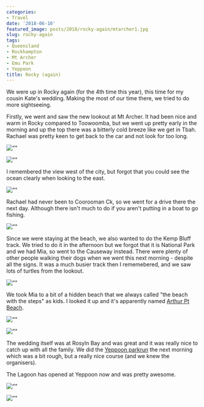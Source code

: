 ```yaml
---
categories:
- Travel
date: '2018-06-10'
featured_image: posts/2018/rocky-again/mtarcher1.jpg
slug: rocky-again
tags:
- Queensland
- Rockhampton
- Mt Archer
- Emu Park
- Yeppoon
title: Rocky (again)
---
```


We were up in Rocky again (for the 4th time this year), this time for my cousin Kate's wedding.
Making the most of our time there, we tried to do more sightseeing.

Firstly, we went and saw the new lookout at Mt Archer.
It had been nice and warm in Rocky compared to Toowoomba, but we went up pretty early in the morning and up the top there was a bitterly cold breeze like we get in Tbah. Rachael was pretty keen to get back to the car and not look for too long.

![""](mtarcher1.jpg "")

![""](mtarcher2.jpg "")

I remembered the view west of the city, but forgot that you could see the ocean clearly when looking to the east.

![""](mtarcher3.jpg "")

Rachael had never been to Coorooman Ck, so we went for a drive there the next day. Although there isn't much to do if you aren't putting in a boat to go fishing.

![""](coorooman_ck.jpg "")

Since we were staying at the beach, we also wanted to do the Kemp Bluff track. We tried to do it in the afternoon but we forgot that it is National Park and we had Mia, so went to the Causeway instead. There were plenty of other people walking their dogs when we went this next morning - despite all the signs. It was a much busier track then I rememebered, and we saw lots of turtles from the lookout.

![""](kemp.jpg "")

We took Mia to a bit of a hidden beach that we always called "the beach with the steps" as kids. I looked it up and it's apparently named [Arthur Pt Beach](https://beachsafe.org.au/beach/qld/rockhampton/emu-park/arthur-point).

![""](arthurptbeach1.jpg "")

![""](arthurptbeach2.jpg "")

The wedding itself was at Rosyln Bay and was great and it was really nice to catch up with all the family. We did the [Yeppoon parkrun](http://www.parkrun.com.au/yeppoon/) the next morning which was a bit rough, but a really nice course (and we knew the organisers).

The Lagoon has opened at Yeppoon now and was pretty awesome.

![""](lagoon1.jpg "")

![""](lagoon2.jpg "")